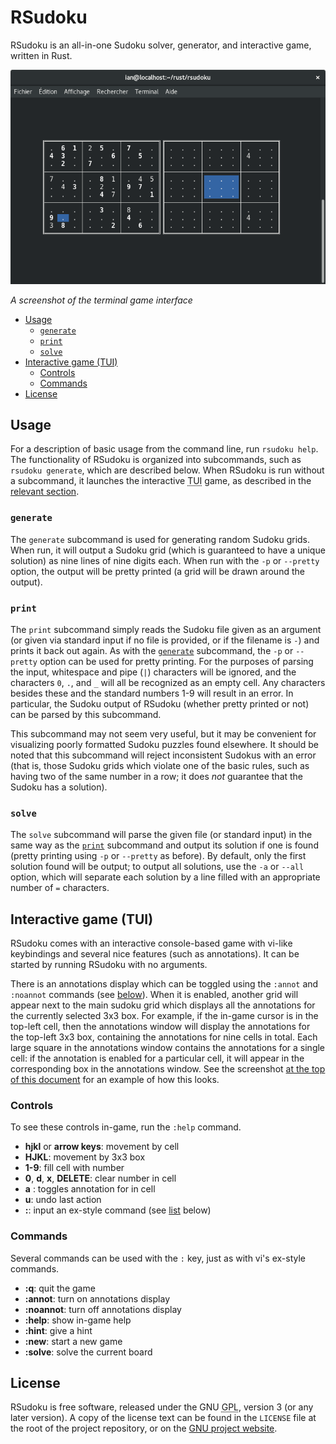 # RSudoku <a name="top"></a>

RSudoku is an all-in-one Sudoku solver, generator, and interactive
game, written in Rust.

![Screenshot of RSudoku main window](screenshot.png)

*A screenshot of the terminal game interface*

* [Usage](#usage)
  * [`generate`](#generate)
  * [`print`](#print)
  * [`solve`](#solve)
* [Interactive game (TUI)](#tui)
  * [Controls](#tui-controls)
  * [Commands](#tui-commands)
* [License](#license)

## Usage <a name="usage"></a>

For a description of basic usage from the command line, run `rsudoku
help`. The functionality of RSudoku is organized into subcommands,
such as `rsudoku generate`, which are described below. When RSudoku is
run without a subcommand, it launches the interactive <abbr
title="text user interface">TUI</abbr> game, as described in the
[relevant section](#tui).

### `generate` <a name="generate"></a>

The `generate` subcommand is used for generating random Sudoku
grids. When run, it will output a Sudoku grid (which is guaranteed to
have a unique solution) as nine lines of nine digits each. When run
with the `-p` or `--pretty` option, the output will be pretty printed
(a grid will be drawn around the output).

### `print` <a name="print"></a>

The `print` subcommand simply reads the Sudoku file given as an
argument (or given via standard input if no file is provided, or if
the filename is `-`) and prints it back out again. As with the
[`generate`](#generate) subcommand, the `-p` or `--pretty` option can
be used for pretty printing. For the purposes of parsing the input,
whitespace and pipe (`|`) characters will be ignored, and the
characters `0`, `.`, and `_` will all be recognized as an empty
cell. Any characters besides these and the standard numbers 1-9 will
result in an error. In particular, the Sudoku output of RSudoku
(whether pretty printed or not) can be parsed by this subcommand.

This subcommand may not seem very useful, but it may be convenient for
visualizing poorly formatted Sudoku puzzles found elsewhere. It should
be noted that this subcommand will reject inconsistent Sudokus with an
error (that is, those Sudoku grids which violate one of the basic
rules, such as having two of the same number in a row; it does *not*
guarantee that the Sudoku has a solution).

### `solve` <a name="solve"></a>

The `solve` subcommand will parse the given file (or standard input)
in the same way as the [`print`](#print) subcommand and output its
solution if one is found (pretty printing using `-p` or `--pretty` as
before). By default, only the first solution found will be output; to
output all solutions, use the `-a` or `--all` option, which will
separate each solution by a line filled with an appropriate number of
`=` characters.

## Interactive game (TUI) <a name="tui"></a>

RSudoku comes with an interactive console-based game with vi-like
keybindings and several nice features (such as annotations). It can be
started by running RSudoku with no arguments.

There is an annotations display which can be toggled using the
`:annot` and `:noannot` commands (see [below](#tui-commands)). When it
is enabled, another grid will appear next to the main sudoku grid
which displays all the annotations for the currently selected 3x3
box. For example, if the in-game cursor is in the top-left cell, then
the annotations window will display the annotations for the top-left
3x3 box, containing the annotations for nine cells in total. Each
large square in the annotations window contains the annotations for a
single cell: if the annotation is enabled for a particular cell, it
will appear in the corresponding box in the annotations window. See
the screenshot [at the top of this document](#top) for an example of
how this looks.

### Controls <a name="tui-controls"></a>

To see these controls in-game, run the `:help` command.

* **hjkl** or **arrow keys**: movement by cell
* **HJKL**: movement by 3x3 box
* **1-9**: fill cell with number
* **0**, **d**, **x**, **DELETE**: clear number in cell
* **a** *<number>*: toggles annotation for *<number>* in cell
* **u**: undo last action
* **:**: input an ex-style command (see [list](#tui-commands) below)

### Commands <a name="tui-commands"></a>

Several commands can be used with the `:` key, just as with vi's
ex-style commands.

* **:q**: quit the game
* **:annot**: turn on annotations display
* **:noannot**: turn off annotations display
* **:help**: show in-game help
* **:hint**: give a hint
* **:new**: start a new game
* **:solve**: solve the current board

## License

RSudoku is free software, released under the GNU <abbr title="General
Public License">GPL</abbr>, version 3 (or any later version). A copy
of the license text can be found in the `LICENSE` file at the root of
the project repository, or on the [GNU project
website](http://www.gnu.org/licenses/).
